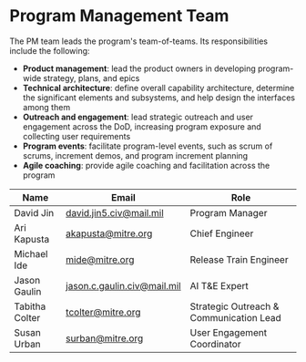 # Program Management Team

The PM team leads the program's team-of-teams. Its responsibilities include the following:

- **Product management**: lead the product owners in developing program-wide strategy, plans, and epics
- **Technical architecture**: define overall capability architecture, determine the significant elements and subsystems, and help design the interfaces among them
- **Outreach and engagement**: lead strategic outreach and user engagement across the DoD, increasing program exposure and collecting user requirements
- **Program events**: facilitate program-level events, such as scrum of scrums, increment demos, and program increment planning
- **Agile coaching**: provide agile coaching and facilitation across the program

| Name | Email | Role |
| ---- | ----- | ---- |
| David Jin | <david.jin5.civ@mail.mil> | Program Manager |
| Ari Kapusta | <akapusta@mitre.org> | Chief Engineer |
| Michael Ide | <mide@mitre.org> | Release Train Engineer |
| Jason Gaulin | <jason.c.gaulin.civ@mail.mil> | AI T&E Expert |
| Tabitha Colter | <tcolter@mitre.org> | Strategic Outreach & Communication Lead |
| Susan Urban | <surban@mitre.org> | User Engagement Coordinator |
